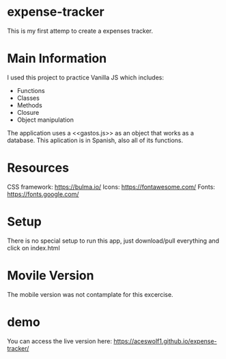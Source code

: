 # expense-tracker
This is my first attemp to create a expenses tracker.

# Main Information

I used this project to practice Vanilla JS which includes:
  - Functions
  - Classes
  - Methods
  - Closure
  - Object manipulation

The application uses a <<gastos.js>> as an object that works as a database.
This aplication is in Spanish, also all of its functions.

# Resources

CSS framework: https://bulma.io/
Icons: https://fontawesome.com/
Fonts: https://fonts.google.com/

# Setup

There is no special setup to run this app, just download/pull everything and click on index.html

# Movile Version

The mobile version was not contamplate for this excercise.

# demo
You can access the live version here: https://aceswolf1.github.io/expense-tracker/ 